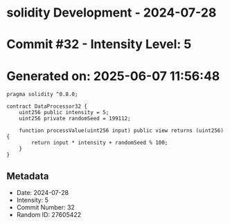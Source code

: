 ﻿# solidity Development - 2024-07-28
# Commit #32 - Intensity Level: 5
# Generated on: 2025-06-07 11:56:48
```solidity
pragma solidity ^0.8.0;

contract DataProcessor32 {
    uint256 public intensity = 5;
    uint256 private randomSeed = 199112;

    function processValue(uint256 input) public view returns (uint256) {
        return input * intensity + randomSeed % 100;
    }
}
```
## Metadata
- Date: 2024-07-28
- Intensity: 5
- Commit Number: 32
- Random ID: 27605422
